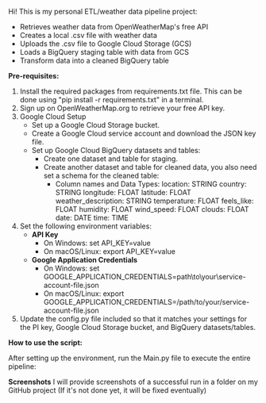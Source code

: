 Hi!
This is my personal ETL/weather data pipeline project:
- Retrieves weather data from OpenWeatherMap's free API
- Creates a local .csv file with weather data
- Uploads the .csv file to Google Cloud Storage (GCS)
- Loads a BigQuery staging table with data from GCS
- Transform data into a cleaned BigQuery table

**Pre-requisites:**
1. Install the required packages from requirements.txt file. 
This can be done using "pip install -r requirements.txt" in a terminal.
2. Sign up on OpenWeatherMap.org to retrieve your free API key.
3. Google Cloud Setup
   - Set up a Google Cloud Storage bucket.
   - Create a Google Cloud service account and download the JSON key file.
   - Set up Google Cloud BigQuery datasets and tables:
     - Create one dataset and table for staging.
     - Create another dataset and table for cleaned data, you also need set a schema for the cleaned table:
       - Column names and Data Types:
        location: STRING
        country: STRING
        longitude: FLOAT
        latitude: FLOAT
        weather_description: STRING
        temperature: FLOAT
        feels_like: FLOAT
        humidity: FLOAT
        wind_speed: FLOAT
        clouds: FLOAT
        date: DATE
        time: TIME
4. Set the following environment variables:
   - **API Key**
     - On Windows: set API_KEY=value
     - On macOS/Linux: export API_KEY=value
   - **Google Application Credentials**
     - On Windows: set GOOGLE_APPLICATION_CREDENTIALS=path\to\your\service-account-file.json
     - On macOS/Linux: export GOOGLE_APPLICATION_CREDENTIALS=/path/to/your/service-account-file.json
5. Update the config.py file included so that it matches your settings for the PI key, Google Cloud Storage bucket, and BigQuery datasets/tables.

**How to use the script:**

After setting up the environment, run the Main.py file to execute the entire pipeline:

**Screenshots**
I will provide screenshots of a successful run in a folder on my GitHub project (If it's not done yet, it will be fixed eventually)